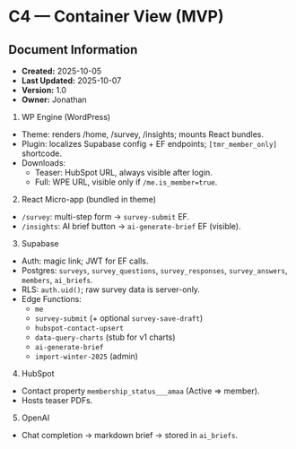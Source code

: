# C4 — Container View (MVP)

## Document Information
- **Created:** 2025-10-05
- **Last Updated:** 2025-10-07
- **Version:** 1.0
- **Owner:** Jonathan

1) WP Engine (WordPress)
- Theme: renders /home, /survey, /insights; mounts React bundles.
- Plugin: localizes Supabase config + EF endpoints; `[tmr_member_only]` shortcode.
- Downloads:
  - Teaser: HubSpot URL, always visible after login.
  - Full: WPE URL, visible only if `/me.is_member=true`.

2) React Micro-app (bundled in theme)
- `/survey`: multi-step form → `survey-submit` EF.
- `/insights`: AI brief button → `ai-generate-brief` EF (visible).

3) Supabase
- Auth: magic link; JWT for EF calls.
- Postgres: `surveys`, `survey_questions`, `survey_responses`, `survey_answers`, `members`, `ai_briefs`.
- RLS: `auth.uid()`; raw survey data is server-only.
- Edge Functions:
  - `me`
  - `survey-submit` (+ optional `survey-save-draft`)
  - `hubspot-contact-upsert`
  - `data-query-charts` (stub for v1 charts)
  - `ai-generate-brief`
  - `import-winter-2025` (admin)

4) HubSpot
- Contact property `membership_status___amaa` (Active ⇒ member).
- Hosts teaser PDFs.

5) OpenAI
- Chat completion → markdown brief → stored in `ai_briefs`.

